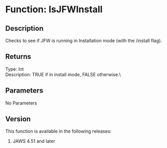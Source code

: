 # Function: IsJFWInstall

## Description

Checks to see if JFW is running in Installation mode (with the /install
flag).

## Returns

Type: Int\
Description: TRUE if in install mode, FALSE otherwise.\

## Parameters

No Parameters

## Version

This function is available in the following releases:

1.  JAWS 4.51 and later
